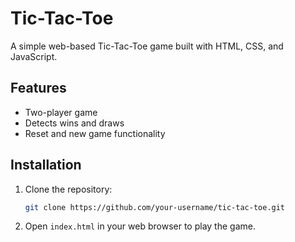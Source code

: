 # Tic-Tac-Toe

A simple web-based Tic-Tac-Toe game built with HTML, CSS, and JavaScript.

## Features
- Two-player game
- Detects wins and draws
- Reset and new game functionality

## Installation
1. Clone the repository:
   ```bash
   git clone https://github.com/your-username/tic-tac-toe.git
2. Open `index.html` in your web browser to play the game.

